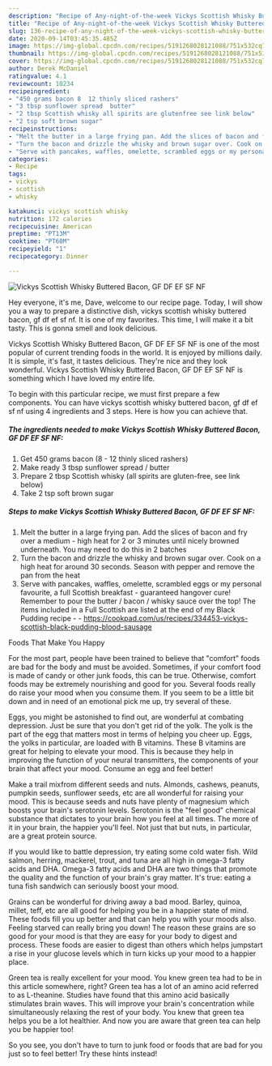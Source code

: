 ```yaml
---
description: "Recipe of Any-night-of-the-week Vickys Scottish Whisky Buttered Bacon, GF DF EF SF NF"
title: "Recipe of Any-night-of-the-week Vickys Scottish Whisky Buttered Bacon, GF DF EF SF NF"
slug: 136-recipe-of-any-night-of-the-week-vickys-scottish-whisky-buttered-bacon-gf-df-ef-sf-nf
date: 2020-09-14T03:45:35.485Z
image: https://img-global.cpcdn.com/recipes/5191268028121088/751x532cq70/vickys-scottish-whisky-buttered-bacon-gf-df-ef-sf-nf-recipe-main-photo.jpg
thumbnail: https://img-global.cpcdn.com/recipes/5191268028121088/751x532cq70/vickys-scottish-whisky-buttered-bacon-gf-df-ef-sf-nf-recipe-main-photo.jpg
cover: https://img-global.cpcdn.com/recipes/5191268028121088/751x532cq70/vickys-scottish-whisky-buttered-bacon-gf-df-ef-sf-nf-recipe-main-photo.jpg
author: Derek McDaniel
ratingvalue: 4.1
reviewcount: 10234
recipeingredient:
- "450 grams bacon 8  12 thinly sliced rashers"
- "3 tbsp sunflower spread  butter"
- "2 tbsp Scottish whisky all spirits are glutenfree see link below"
- "2 tsp soft brown sugar"
recipeinstructions:
- "Melt the butter in a large frying pan. Add the slices of bacon and fry over a medium - high heat for 2 or 3 minutes until nicely browned underneath. You may need to do this in 2 batches"
- "Turn the bacon and drizzle the whisky and brown sugar over. Cook on a high heat for around 30 seconds. Season with pepper and remove the pan from the heat"
- "Serve with pancakes, waffles, omelette, scrambled eggs or my personal favourite, a full Scottish breakfast - guaranteed hangover cure! Remember to pour the butter / bacon / whisky sauce over the top! The items included in a Full Scottish are listed at the end of my Black Pudding recipe  https://cookpad.com/us/recipes/334453-vickys-scottish-black-pudding-blood-sausage"
categories:
- Recipe
tags:
- vickys
- scottish
- whisky

katakunci: vickys scottish whisky 
nutrition: 172 calories
recipecuisine: American
preptime: "PT13M"
cooktime: "PT60M"
recipeyield: "1"
recipecategory: Dinner

---
```



![Vickys Scottish Whisky Buttered Bacon, GF DF EF SF NF](https://img-global.cpcdn.com/recipes/5191268028121088/751x532cq70/vickys-scottish-whisky-buttered-bacon-gf-df-ef-sf-nf-recipe-main-photo.jpg)

Hey everyone, it's me, Dave, welcome to our recipe page. Today, I will show you a way to prepare a distinctive dish, vickys scottish whisky buttered bacon, gf df ef sf nf. It is one of my favorites. This time, I will make it a bit tasty. This is gonna smell and look delicious.

Vickys Scottish Whisky Buttered Bacon, GF DF EF SF NF is one of the most popular of current trending foods in the world. It is enjoyed by millions daily. It is simple, it's fast, it tastes delicious. They're nice and they look wonderful. Vickys Scottish Whisky Buttered Bacon, GF DF EF SF NF is something which I have loved my entire life.




To begin with this particular recipe, we must first prepare a few components. You can have vickys scottish whisky buttered bacon, gf df ef sf nf using 4 ingredients and 3 steps. Here is how you can achieve that.

<!--inarticleads1-->

##### The ingredients needed to make Vickys Scottish Whisky Buttered Bacon, GF DF EF SF NF:

1. Get 450 grams bacon (8 - 12 thinly sliced rashers)
1. Make ready 3 tbsp sunflower spread / butter
1. Prepare 2 tbsp Scottish whisky (all spirits are gluten-free, see link below)
1. Take 2 tsp soft brown sugar




<!--inarticleads2-->

##### Steps to make Vickys Scottish Whisky Buttered Bacon, GF DF EF SF NF:

1. Melt the butter in a large frying pan. Add the slices of bacon and fry over a medium - high heat for 2 or 3 minutes until nicely browned underneath. You may need to do this in 2 batches
1. Turn the bacon and drizzle the whisky and brown sugar over. Cook on a high heat for around 30 seconds. Season with pepper and remove the pan from the heat
1. Serve with pancakes, waffles, omelette, scrambled eggs or my personal favourite, a full Scottish breakfast - guaranteed hangover cure! Remember to pour the butter / bacon / whisky sauce over the top! The items included in a Full Scottish are listed at the end of my Black Pudding recipe -  - https://cookpad.com/us/recipes/334453-vickys-scottish-black-pudding-blood-sausage




Foods That Make You Happy


For the most part, people have been trained to believe that "comfort" foods are bad for the body and must be avoided. Sometimes, if your comfort food is made of candy or other junk foods, this can be true. Otherwise, comfort foods may be extremely nourishing and good for you. Several foods really do raise your mood when you consume them. If you seem to be a little bit down and in need of an emotional pick me up, try several of these.

Eggs, you might be astonished to find out, are wonderful at combating depression. Just be sure that you don't get rid of the yolk. The yolk is the part of the egg that matters most in terms of helping you cheer up. Eggs, the yolks in particular, are loaded with B vitamins. These B vitamins are great for helping to elevate your mood. This is because they help in improving the function of your neural transmitters, the components of your brain that affect your mood. Consume an egg and feel better!

Make a trail mixfrom different seeds and nuts. Almonds, cashews, peanuts, pumpkin seeds, sunflower seeds, etc are all wonderful for raising your mood. This is because seeds and nuts have plenty of magnesium which boosts your brain's serotonin levels. Serotonin is the "feel good" chemical substance that dictates to your brain how you feel at all times. The more of it in your brain, the happier you'll feel. Not just that but nuts, in particular, are a great protein source.

If you would like to battle depression, try eating some cold water fish. Wild salmon, herring, mackerel, trout, and tuna are all high in omega-3 fatty acids and DHA. Omega-3 fatty acids and DHA are two things that promote the quality and the function of your brain's gray matter. It's true: eating a tuna fish sandwich can seriously boost your mood. 

Grains can be wonderful for driving away a bad mood. Barley, quinoa, millet, teff, etc are all good for helping you be in a happier state of mind. These foods fill you up better and that can help you with your moods also. Feeling starved can really bring you down! The reason these grains are so good for your mood is that they are easy for your body to digest and process. These foods are easier to digest than others which helps jumpstart a rise in your glucose levels which in turn kicks up your mood to a happier place.

Green tea is really excellent for your mood. You knew green tea had to be in this article somewhere, right? Green tea has a lot of an amino acid referred to as L-theanine. Studies have found that this amino acid basically stimulates brain waves. This will improve your brain's concentration while simultaneously relaxing the rest of your body. You knew that green tea helps you be a lot healthier. And now you are aware that green tea can help you be happier too!

So you see, you don't have to turn to junk food or foods that are bad for you just so to feel better! Try  these hints  instead!

